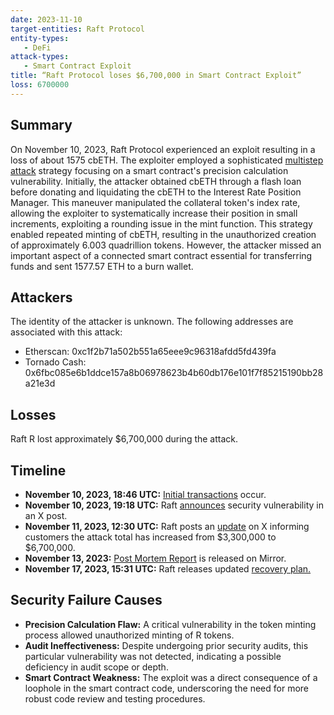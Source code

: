 ```yaml
---
date: 2023-11-10  
target-entities: Raft Protocol
entity-types: 
   - DeFi
attack-types: 
   - Smart Contract Exploit
title: “Raft Protocol loses $6,700,000 in Smart Contract Exploit”
loss: 6700000
---
```


## Summary

On November 10, 2023, Raft Protocol experienced an exploit resulting in a loss of about 1575 cbETH. The exploiter employed a sophisticated [multistep attack](https://www.immunebytes.com/blog/raft-protocol-exploit-nov-10-2023-detailed-analysis/) strategy focusing on a smart contract's precision calculation vulnerability. Initially, the attacker obtained cbETH through a flash loan before donating and liquidating the cbETH to the Interest Rate Position Manager. This maneuver manipulated the collateral token's index rate, allowing the exploiter to systematically increase their position in small increments, exploiting a rounding issue in the mint function. This strategy enabled repeated minting of cbETH, resulting in the unauthorized creation of approximately 6.003 quadrillion tokens. However, the attacker missed an important aspect of a connected smart contract essential for transferring funds and sent 1577.57 ETH to a burn wallet.

## Attackers

The identity of the attacker is unknown. The following addresses are associated with this attack:

   - Etherscan: 0xc1f2b71a502b551a65eee9c96318afdd5fd439fa 
   - Tornado Cash: 0x6fbc085e6b1ddce157a8b06978623b4b60db176e101f7f85215190bb28a21e3d

## Losses

Raft R lost approximately $6,700,000 during the attack. 

## Timeline

   - **November 10, 2023, 18:46 UTC:** [Initial transactions](https://etherscan.io/txs) occur.
   - **November 10, 2023, 19:18 UTC:** Raft [announces](https://twitter.com/raft_fi/status/1723057566664548623) security vulnerability in an X post.
   - **November 11, 2023, 12:30 UTC:** Raft posts an [update](https://twitter.com/raft_fi/status/1723317254480425028) on X informing customers the attack total has increased from $3,300,000 to $6,700,000.
   - **November 13, 2023:** [Post Mortem Report](https://mirror.xyz/0xa486d3a7679D56D545dd5d357469Dd5ed4259340/_Nk6_1_VvInyC0pdvHiZuAXiqm6tYSsGYGHSfOhcO1I) is released on Mirror. 
   - **November 17, 2023, 15:31 UTC:** Raft releases updated [recovery plan.](https://forum.raft.fi/t/revised-raft-recovery-plan-17-november-2023/256) 

## Security Failure Causes

   - **Precision Calculation Flaw:** A critical vulnerability in the token minting process allowed unauthorized minting of R tokens.
   - **Audit Ineffectiveness:** Despite undergoing prior security audits, this particular vulnerability was not detected, indicating a possible deficiency in audit scope or depth.
   - **Smart Contract Weakness:** The exploit was a direct consequence of a loophole in the smart contract code, underscoring the need for more robust code review and testing procedures.


